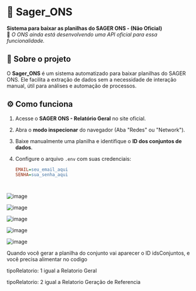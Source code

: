 # 🚀 Sager_ONS  

**Sistema para baixar as planilhas do SAGER ONS - (Não Oficial)**  
📢 *O ONS ainda está desenvolvendo uma API oficial para essa funcionalidade.*  

## 📌 Sobre o projeto  

O **Sager_ONS** é um sistema automatizado para baixar planilhas do SAGER ONS. Ele facilita a extração de dados sem a necessidade de interação manual, útil para análises e automação de processos.  

## ⚙️ Como funciona  

1. Acesse o **SAGER ONS - Relatório Geral** no site oficial.  
2. Abra o **modo inspecionar** do navegador (Aba "Redes" ou "Network").  
3. Baixe manualmente uma planilha e identifique o **ID dos conjuntos de dados**.  
4. Configure o arquivo `.env` com suas credenciais:  

   ```ini
   EMAIL=seu_email_aqui
   SENHA=sua_senha_aqui




![image](https://github.com/user-attachments/assets/a0ae5e99-8567-46eb-b01a-fc1055022603)


![image](https://github.com/user-attachments/assets/8e0aa050-c12c-4e5c-a71f-92603e667812)


![image](https://github.com/user-attachments/assets/89eabf52-6fdf-4c7d-9a66-5749e25dea4f)



![image](https://github.com/user-attachments/assets/321476d8-095f-4ca3-b425-c60ba0db0dc0)



![image](https://github.com/user-attachments/assets/2285f643-3088-4ddb-bfaf-7b3710325619)

Quando você gerar a planilha do conjunto vai aparecer o ID idsConjuntos, e você precisa alimentar no codigo


tipoRelatorio: 1 igual a Relatorio Geral

tipoRelatorio: 2 igual a Relatorio Geração de Referencia




